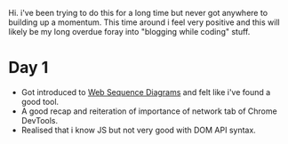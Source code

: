Hi. i've been trying to do this for a long time but never got anywhere to building up a momentum. This time around i feel very positive and this will likely be my long overdue foray into "blogging while coding" stuff.

# Day 1
- Got introduced to [Web Sequence Diagrams](https://www.websequencediagrams.com) and felt like i've found a good tool.
- A good recap and reiteration of importance of network tab of Chrome DevTools.
- Realised that i know JS but not very good with DOM API syntax.
